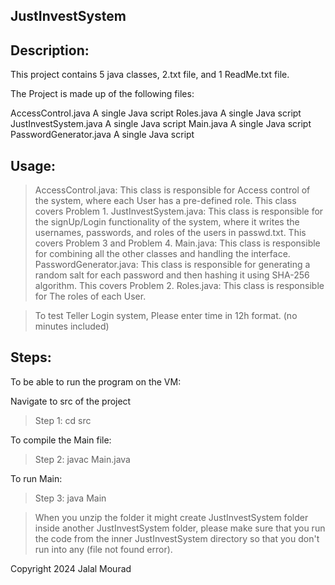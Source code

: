 JustInvestSystem
-----------------

Description:
--------------

This project contains 5 java classes, 2.txt file, and 1 ReadMe.txt file.

The Project is made up of the following files:

AccessControl.java              A single Java script
Roles.java                      A single Java script
JustInvestSystem.java           A single Java script
Main.java                       A single Java script
PasswordGenerator.java          A single Java script

Usage:
----------------
>AccessControl.java: This class is responsible for Access control of the system, where each
User has a pre-defined role. This class covers Problem 1.
> JustInvestSystem.java: This class is responsible for the signUp/Login functionality of the system, where
it writes the usernames, passwords, and roles of the users in passwd.txt. This covers Problem 3 and Problem 4.
> Main.java: This class is responsible for combining all the other classes and handling the interface.
> PasswordGenerator.java: This class is responsible for generating a random salt for each password and then hashing it using
SHA-256 algorithm. This covers Problem 2.
> Roles.java: This class is responsible for The roles of each User.


>To test Teller Login system, Please enter time in 12h format. (no minutes included)
> 
Steps:
------
To be able to run the program on the VM:

Navigate to src of the project
>Step 1: cd src

To compile the Main file:
>Step 2: javac Main.java

To run Main:
>Step 3: java Main


>When you unzip the folder it might create JustInvestSystem folder inside another JustInvestSystem folder, 
please make sure that you run the code from the inner JustInvestSystem directory so that you don't run into any (file not found error).


Copyright 2024 Jalal Mourad
